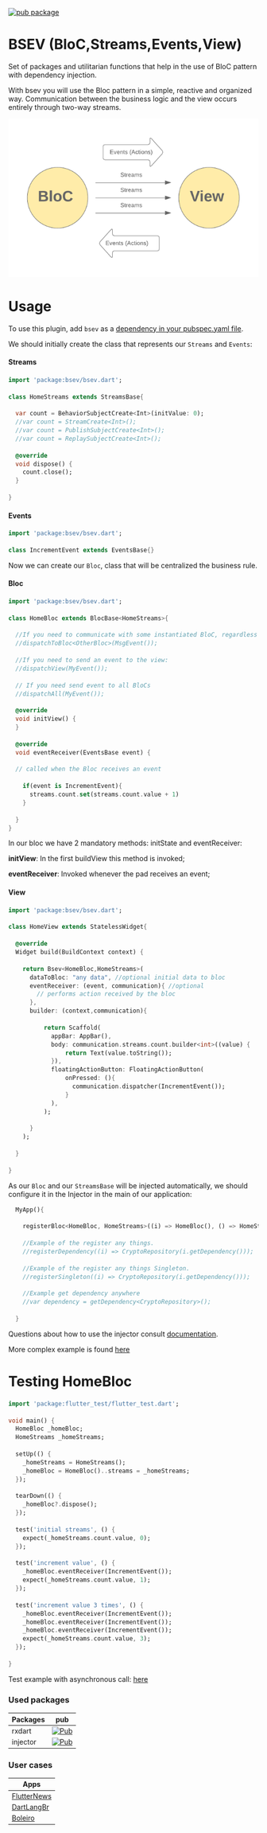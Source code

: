 [![pub package](https://img.shields.io/pub/v/bsev.svg)](https://pub.dartlang.org/packages/bsev)

# BSEV (BloC,Streams,Events,View)

Set of packages and utilitarian functions that help in the use of BloC pattern with dependency injection.

With bsev you will use the Bloc pattern in a simple, reactive and organized way. Communication between the business logic and the view occurs entirely through two-way streams.

![fluxo_bsev](https://github.com/RafaelBarbosatec/bsev/blob/master/imgs/fluxo_bsev.png)

# Usage
To use this plugin, add `bsev` as a [dependency in your pubspec.yaml file](https://flutter.io/platform-plugins/).

We should initially create the class that represents our `Streams` and `Events`:

#### Streams

``` dart
import 'package:bsev/bsev.dart';

class HomeStreams extends StreamsBase{

  var count = BehaviorSubjectCreate<Int>(initValue: 0);
  //var count = StreamCreate<Int>();
  //var count = PublishSubjectCreate<Int>();
  //var count = ReplaySubjectCreate<Int>();

  @override
  void dispose() {
    count.close();
  }

}

```

#### Events

``` dart
import 'package:bsev/bsev.dart';

class IncrementEvent extends EventsBase{}

```

Now we can create our `Bloc`, class that will be centralized the business rule.

#### Bloc

``` dart
import 'package:bsev/bsev.dart';

class HomeBloc extends BlocBase<HomeStreams>{

  //If you need to communicate with some instantiated BloC, regardless of whether part of your tree of widgets can use:
  //dispatchToBloc<OtherBloc>(MsgEvent());
  
  //If you need to send an event to the view:
  //dispatchView(MyEvent());
  
  // If you need send event to all BloCs
  //dispatchAll(MyEvent());

  @override
  void initView() {
  }
  
  @override
  void eventReceiver(EventsBase event) {
  
  // called when the Bloc receives an event
  
    if(event is IncrementEvent){
      streams.count.set(streams.count.value + 1)
    }
    
  }
}

```

In our bloc we have 2 mandatory methods: initState and eventReceiver:

**initView**: In the first buildView this method is invoked;

**eventReceiver**: Invoked whenever the pad receives an event;

#### View

``` dart
import 'package:bsev/bsev.dart';

class HomeView extends StatelessWidget{
  
  @override
  Widget build(BuildContext context) {
    
    return Bsev<HomeBloc,HomeStreams>(
      dataToBloc: "any data", //optional initial data to bloc
      eventReceiver: (event, communication){ //optional
        // performs action received by the bloc
      },
      builder: (context,communication){
      
          return Scaffold(
            appBar: AppBar(),
            body: communication.streams.count.builder<int>((value) {
                return Text(value.toString());
            }),
            floatingActionButton: FloatingActionButton(
                onPressed: (){
                  communication.dispatcher(IncrementEvent());
                }
            ),
          );
      
      }
    );
    
  }
  
}

```

As our `Bloc` and our `StreamsBase` will be injected automatically, we should configure it in the Injector in the main of our application:

``` dart
  MyApp(){

    registerBloc<HomeBloc, HomeStreams>((i) => HomeBloc(), () => HomeStreams());

    //Example of the register any things.
    //registerDependency((i) => CryptoRepository(i.getDependency()));

    //Example of the register any things Singleton.
    //registerSingleton((i) => CryptoRepository(i.getDependency()));

    //Example get dependency anywhere
    //var dependency = getDependency<CryptoRepository>();
    
  }
```
Questions about how to use the injector consult [documentation](https://pub.dev/packages/injector).

More complex example is found [here](https://github.com/RafaelBarbosatec/bsev/tree/master/example)

# Testing HomeBloc
```dart
import 'package:flutter_test/flutter_test.dart';

void main() {
  HomeBloc _homeBloc;
  HomeStreams _homeStreams;

  setUp(() {
    _homeStreams = HomeStreams();
    _homeBloc = HomeBloc()..streams = _homeStreams;
  });

  tearDown(() {
    _homeBloc?.dispose();
  });
  
  test('initial streams', () {
    expect(_homeStreams.count.value, 0);
  });
  
  test('increment value', () {
    _homeBloc.eventReceiver(IncrementEvent());
    expect(_homeStreams.count.value, 1);
  });

  test('increment value 3 times', () {
    _homeBloc.eventReceiver(IncrementEvent());
    _homeBloc.eventReceiver(IncrementEvent());
    _homeBloc.eventReceiver(IncrementEvent());
    expect(_homeStreams.count.value, 3);
  });
  
}
```

Test example with asynchronous call: [here](https://github.com/RafaelBarbosatec/bsev/blob/develop/example/test/home_bloc_test.dart)


### Used packages

Packages | pub
--------- | ------
rxdart     | [![Pub](https://img.shields.io/pub/v/rxdart.svg)](https://pub.dartlang.org/packages/rxdart)
injector    | [![Pub](https://img.shields.io/pub/v/injector.svg)](https://pub.dartlang.org/packages/injector)

### User cases

Apps | 
--------- |
[FlutterNews](https://github.com/RafaelBarbosatec/flutter_news)     | 
[DartLangBr](https://github.com/dartlangbr/dart_lang_br_flutter_app)     | 
[Boleiro](http://boleiroapp.com.br/)     | 

